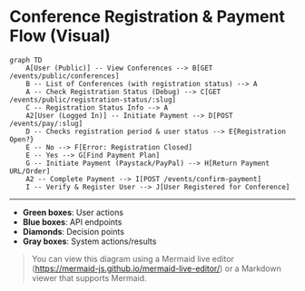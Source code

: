 # Conference Registration & Payment Flow (Visual)

```mermaid
graph TD
    A[User (Public)] -- View Conferences --> B[GET /events/public/conferences]
    B -- List of Conferences (with registration status) --> A
    A -- Check Registration Status (Debug) --> C[GET /events/public/registration-status/:slug]
    C -- Registration Status Info --> A
    A2[User (Logged In)] -- Initiate Payment --> D[POST /events/pay/:slug]
    D -- Checks registration period & user status --> E{Registration Open?}
    E -- No --> F[Error: Registration Closed]
    E -- Yes --> G[Find Payment Plan]
    G -- Initiate Payment (Paystack/PayPal) --> H[Return Payment URL/Order]
    A2 -- Complete Payment --> I[POST /events/confirm-payment]
    I -- Verify & Register User --> J[User Registered for Conference]
```

---

- **Green boxes**: User actions
- **Blue boxes**: API endpoints
- **Diamonds**: Decision points
- **Gray boxes**: System actions/results

> You can view this diagram using a Mermaid live editor (https://mermaid-js.github.io/mermaid-live-editor/) or a Markdown viewer that supports Mermaid.
